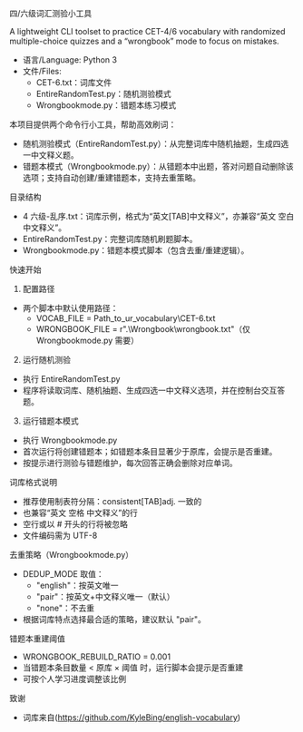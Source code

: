 四/六级词汇测验小工具

A lightweight CLI toolset to practice CET-4/6 vocabulary with randomized multiple-choice quizzes and a “wrongbook” mode to focus on mistakes.

- 语言/Language: Python 3
- 文件/Files:
  - CET-6.txt：词库文件
  - EntireRandomTest.py：随机测验模式
  - Wrongbookmode.py：错题本练习模式

本项目提供两个命令行小工具，帮助高效刷词：
- 随机测验模式（EntireRandomTest.py）：从完整词库中随机抽题，生成四选一中文释义题。
- 错题本模式（Wrongbookmode.py）：从错题本中出题，答对问题自动删除该选项；支持自动创建/重建错题本，支持去重策略。

目录结构
- 4 六级-乱序.txt：词库示例，格式为“英文[TAB]中文释义”，亦兼容“英文 空白 中文释义”。
- EntireRandomTest.py：完整词库随机刷题脚本。
- Wrongbookmode.py：错题本模式脚本（包含去重/重建逻辑）。

快速开始
1) 配置路径
- 两个脚本中默认使用路径：
  - VOCAB_FILE = Path_to_ur_vocabulary\CET-6.txt
  - WRONGBOOK_FILE = r".\Wrongbook\wrongbook.txt"（仅 Wrongbookmode.py 需要）

2) 运行随机测验
- 执行 EntireRandomTest.py
- 程序将读取词库、随机抽题、生成四选一中文释义选项，并在控制台交互答题。

3) 运行错题本模式
- 执行 Wrongbookmode.py
- 首次运行将创建错题本；如错题本条目显著少于原库，会提示是否重建。
- 按提示进行测验与错题维护，每次回答正确会删除对应单词。

词库格式说明
- 推荐使用制表符分隔：consistent[TAB]adj. 一致的
- 也兼容“英文 空格 中文释义”的行
- 空行或以 # 开头的行将被忽略
- 文件编码需为 UTF-8

去重策略（Wrongbookmode.py）
- DEDUP_MODE 取值：
  - "english"：按英文唯一
  - "pair"：按英文+中文释义唯一（默认）
  - "none"：不去重
- 根据词库特点选择最合适的策略，建议默认 "pair"。

错题本重建阈值
- WRONGBOOK_REBUILD_RATIO = 0.001
- 当错题本条目数量 < 原库 × 阈值 时，运行脚本会提示是否重建
- 可按个人学习进度调整该比例

致谢
- 词库来自(https://github.com/KyleBing/english-vocabulary)


